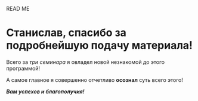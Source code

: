 READ ME

# Станислав, спасибо за подробнейшую подачу материала!

Всего за *три семинара* я овладел новой незнакомой до этого программой!

А самое главное я совершенно отчетливо **осознал** суть всего этого!

***Вам успехов и благополучия!***